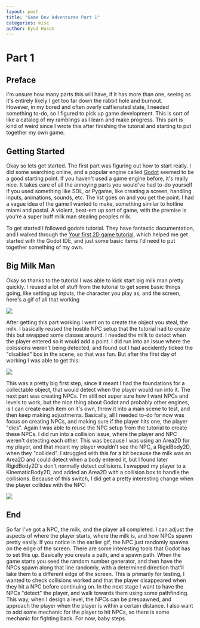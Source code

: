 ```yaml
---
layout: post
title: "Game Dev Adventures Part 1"
categories: misc
author: Eyad Hasan
---
```


# Part 1

## Preface
I'm unsure how many parts this will have, if it has more than one, seeing as it's entirely likely I get too far down the rabbit hole and burnout.  
However, in my bored and often overly caffienated state, I needed something to-do, so I figured to pick up game development.  This is sort of like a catalog of my ramblings as I learn and make progress.  This part is kind of weird since I wrote this after finishing the tutorial and starting to put together my own game.

## Getting Started
Okay so lets get started.  The first part was figuring out how to start really.  I did some searching online, and a popular engine called [Godot](https://godotengine.org/) seemed to be a good starting point.  If you haven't used a game engine before, it's really nice.  It takes care of all the annoying parts you would've had to-do yourself if you used something like SDL, or Pygame, like creating a screen, handling inputs, animations, sounds, etc.  The list goes on and you get the point.  I had a vague idea of the game I wanted to make, something similar to hotline miami and postal.  A violent, beat-em up sort of game, with the premise is you're a super buff milk man stealing peoples milk.  

To get started I followed godots tutorial.  They have fantastic documentation, and I walked through the [Your first 2D game tutorial](https://docs.godotengine.org/en/stable/getting_started/first_2d_game/index.html), which helped me get started with the Godot IDE, and just some basic items I'd need to put together something of my own.

## Big Milk Man

Okay so thanks to the tutorial I was able to kick start big milk man pretty quickly.  I reused a lot of stuff from the tutorial to get some basic things going, like setting up inputs, the character you play as, and the screen, here's a gif of all that working

![](https://i.imgur.com/AJPuJai.gif)

After getting this part working I went on to create the object you steal, the milk.  I basically reused the hostile NPC setup that the tutorial had to create this but swapped some classes around.  I needed the milk to detect when the player entered so it would add a point.  I did run into an issue where the colissions weren't being detected, and found out I had accidently ticked the "disabled" box in the scene, so that was fun.  But after the first day of working I was able to get this:

![](https://i.imgur.com/eNwXgHZ.gif)

This was a pretty big first step, since it meant I had the foundations for a collectable object, that would detect when the player would run into it.  The next part was creating NPCs.  I'm still not super sure how I want NPCs and levels to work, but the nice thing about Godot and probably other engines, is I can create each item on it's own, throw it into a main scene to test, and then keep making adjustments.  Basically, all I needed to-do for now was focus on creating NPCs, and making sure if the player hits one, the player "dies".  Again I was able to reuse the NPC setup from the tutorial to create these NPCs.  I did run into a collision issue, where the player and NPC weren't detecting each other.  This was because I was using an Area2D for my player, and that meant my player wouldn't see the NPC, a RigidBody2D, when they "collided".  I struggled with this for a bit because the milk was an Area2D and could detect when a body entered it, but I found later RigidBody2D's don't normally detect collisions.  I swapped my player to a KinematicBody2D, and added an Area2D with a collision box to handle the collisions.  Because of this switch, I did get a pretty interesting change when the player collides with the NPC:

![](https://i.imgur.com/7kbx6Fd.gif)

## End

So far I've got a NPC, the milk, and the player all completed.  I can adjust the aspects of where the player starts, where the milk is, and how NPCs spawn pretty easily.  If you notice in the earlier gif, the NPC just randomly spawns on the edge of the screen.  There are some interesting tools that Godot has to set this up.  Basically you create a path, and a spawn path.  When the game starts you seed the random number generator, and then have the NPCs spawn along that line randomly, with a determined direction that'll take them to a different edge of the screen.  This is primarily for testing, I wanted to check collisions worked and that the player disappeared when they hit a NPC before continuing on.  In the next stage I want to have the NPCs "detect" the player, and walk towards them using some pathfinding.  This way, when I design a level, the NPCs can be prespawned, and approach the player when the player is within a certain distance.  I also want to add some mechanic for the player to hit NPCs, so there is some mechanic for fighting back.  For now, baby steps.